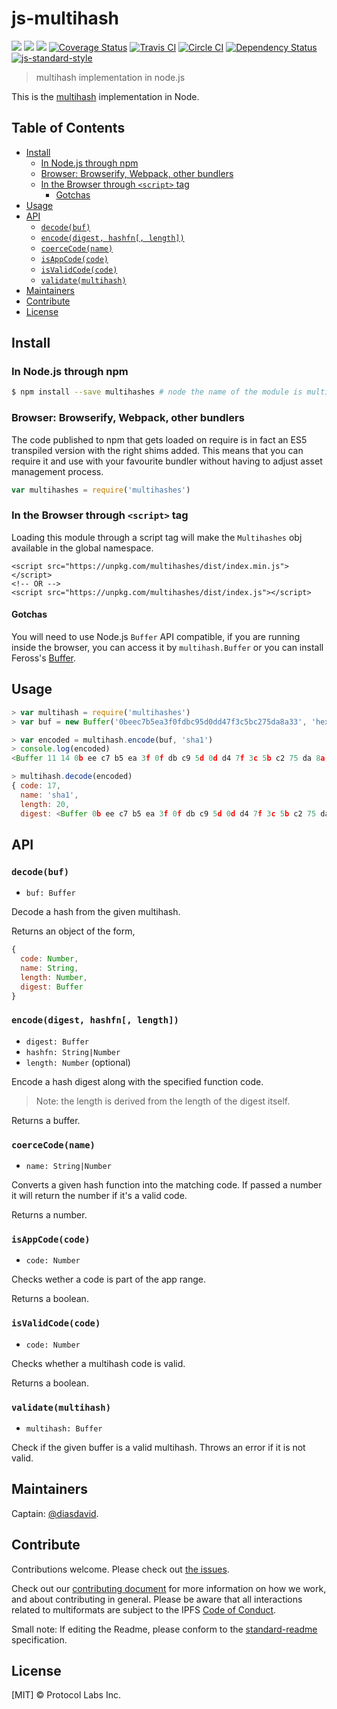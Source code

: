js-multihash
============

[![](https://img.shields.io/badge/made%20by-Protocol%20Labs-blue.svg?style=flat-square)](http://ipn.io)
[![](https://img.shields.io/badge/project-multiformats-blue.svg?style=flat-square)](http://github.com/multiformats/multiformats)
[![](https://img.shields.io/badge/freenode-%23ipfs-blue.svg?style=flat-square)](http://webchat.freenode.net/?channels=%23ipfs)
[![Coverage Status](https://coveralls.io/repos/github/multiformats/js-multihash/badge.svg?branch=master)](https://coveralls.io/github/multiformats/js-multihash?branch=master)
[![Travis CI](https://travis-ci.org/multiformats/js-multihash.svg?branch=master)](https://travis-ci.org/multiformats/js-multihash)
[![Circle CI](https://circleci.com/gh/multiformats/js-multihash.svg?style=svg)](https://circleci.com/gh/multiformats/js-multihash)
[![Dependency Status](https://david-dm.org/multiformats/js-multihash.svg?style=flat-square)](https://david-dm.org/multiformats/js-multihash)
[![js-standard-style](https://img.shields.io/badge/code%20style-standard-brightgreen.svg?style=flat-square)](https://github.com/feross/standard)

> multihash implementation in node.js

This is the [multihash](//github.com/multiformats/multihash) implementation in Node.

## Table of Contents

- [Install](#install)
  - [In Node.js through npm](#in-nodejs-through-npm)
  - [Browser: Browserify, Webpack, other bundlers](#browser-browserify-webpack-other-bundlers)
  - [In the Browser through `<script>` tag](#in-the-browser-through-script-tag)
    - [Gotchas](#gotchas)
- [Usage](#usage)
- [API](#api)
  - [`decode(buf)`](#decodebuf)
  - [`encode(digest, hashfn[, length])`](#encodedigest-hashfn-length)
  - [`coerceCode(name)`](#coercecodename)
  - [`isAppCode(code)`](#isappcodecode)
  - [`isValidCode(code)`](#isvalidcodecode)
  - [`validate(multihash)`](#validatemultihash)
- [Maintainers](#maintainers)
- [Contribute](#contribute)
- [License](#license)

## Install

### In Node.js through npm

```bash
$ npm install --save multihashes # node the name of the module is multihashes
```

### Browser: Browserify, Webpack, other bundlers

The code published to npm that gets loaded on require is in fact an ES5 transpiled version with the right shims added. This means that you can require it and use with your favourite bundler without having to adjust asset management process.

```js
var multihashes = require('multihashes')
```


### In the Browser through `<script>` tag

Loading this module through a script tag will make the ```Multihashes``` obj available in the global namespace.

```
<script src="https://unpkg.com/multihashes/dist/index.min.js"></script>
<!-- OR -->
<script src="https://unpkg.com/multihashes/dist/index.js"></script>
```

#### Gotchas

You will need to use Node.js `Buffer` API compatible, if you are running inside the browser, you can access it by `multihash.Buffer` or you can install Feross's [Buffer](https://github.com/feross/buffer).

## Usage

```js
> var multihash = require('multihashes')
> var buf = new Buffer('0beec7b5ea3f0fdbc95d0dd47f3c5bc275da8a33', 'hex')

> var encoded = multihash.encode(buf, 'sha1')
> console.log(encoded)
<Buffer 11 14 0b ee c7 b5 ea 3f 0f db c9 5d 0d d4 7f 3c 5b c2 75 da 8a 33>

> multihash.decode(encoded)
{ code: 17,
  name: 'sha1',
  length: 20,
  digest: <Buffer 0b ee c7 b5 ea 3f 0f db c9 5d 0d d4 7f 3c 5b c2 75 da 8a 33> }
```

## API

### `decode(buf)`

- `buf: Buffer`

Decode a hash from the given multihash.

Returns an object of the form,

```js
{
  code: Number,
  name: String,
  length: Number,
  digest: Buffer
}
```

### `encode(digest, hashfn[, length])`

- `digest: Buffer`
- `hashfn: String|Number`
- `length: Number` (optional)

Encode a hash digest along with the specified function code.

> Note: the length is derived from the length of the digest itself.

Returns a buffer.

### `coerceCode(name)`

- `name: String|Number`

Converts a given hash function into the matching code. If passed a number it will return the number if it's a valid code.

Returns a number.

### `isAppCode(code)`

- `code: Number`

Checks wether a code is part of the app range.

Returns a boolean.

### `isValidCode(code)`

- `code: Number`

Checks whether a multihash code is valid.

Returns a boolean.

### `validate(multihash)`

- `multihash: Buffer`

Check if the given buffer is a valid multihash. Throws an error if it is not valid.

## Maintainers

Captain: [@diasdavid](https://github.com/diasdavid).

## Contribute

Contributions welcome. Please check out [the issues](https://github.com/multiformats/js-multihash/issues).

Check out our [contributing document](https://github.com/multiformats/multiformats/blob/master/contributing.md) for more information on how we work, and about contributing in general. Please be aware that all interactions related to multiformats are subject to the IPFS [Code of Conduct](https://github.com/ipfs/community/blob/master/code-of-conduct.md).

Small note: If editing the Readme, please conform to the [standard-readme](https://github.com/RichardLitt/standard-readme) specification.

## License

[MIT] © Protocol Labs Inc.
